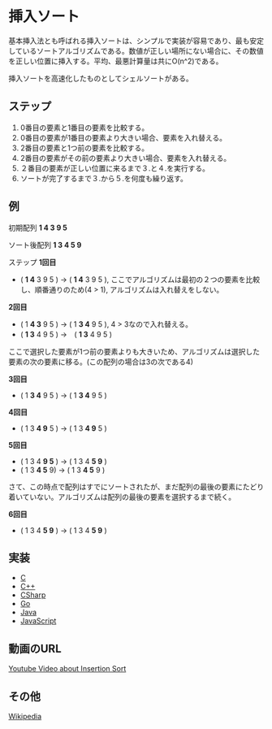 # 挿入ソート　

基本挿入法とも呼ばれる挿入ソートは、シンプルで実装が容易であり、最も安定しているソートアルゴリズムである。数値が正しい場所にない場合に、その数値を正しい位置に挿入する。平均、最悪計算量は共にO(n^2)である。

挿入ソートを高速化したものとしてシェルソートがある。

## ステップ

1. 0番目の要素と1番目の要素を比較する。
2. 0番目の要素が1番目の要素より大きい場合、要素を入れ替える。
3. 2番目の要素と1つ前の要素を比較する。
4. 2番目の要素がその前の要素より大きい場合、要素を入れ替える。
5. ２番目の要素が正しい位置に来るまで３.と４.を実行する。
6. ソートが完了するまで３.から５.を何度も繰り返す。

## 例

初期配列
**1 4 3 9 5**

ソート後配列
**1 3 4 5 9**

ステップ
**1回目**

- ( **1 4** 3 9 5 ) → ( **1 4** 3 9 5 ), ここでアルゴリズムは最初の２つの要素を比較し、順番通りのため(4 > 1), アルゴリズムは入れ替えをしない。

**2回目**

- ( 1 **4 3** 9 5 ) → ( 1 **3 4** 9 5 ), 4 > 3なので入れ替える。
- ( **1 3** 4 9 5 ) →　( **1 3** 4 9 5 )

ここで選択した要素が1つ前の要素よりも大きいため、アルゴリズムは選択した要素の次の要素に移る。(この配列の場合は3の次である4)

**3回目**
- ( 1 **3 4** 9 5 ) → ( 1 **3 4** 9 5 )

**4回目**
- ( 1 3 **4 9** 5 ) → ( 1 3 **4 9** 5 )

**5回目**
- ( 1 3 4 **9 5** ) → ( 1 3 4 **5 9** )
- ( 1 3 **4 5** 9) → ( 1 3 **4 5** 9 )

さて、この時点で配列はすでにソートされたが、まだ配列の最後の要素にたどり着いていない。アルゴリズムは配列の最後の要素を選択するまで続く。

**6回目**
- ( 1 3 4 **5 9** ) → ( 1 3 4 **5 9** )

## 実装

- [C](../../../algorithms/C/sorting/insertion-sort.c)
- [C++](../../../algorithms/CPlusPlus/Sorting/insertion-sort.cpp)
- [CSharp](../../../algorithms/CSharp/src/Sorts/insertion-sort.cs)
- [Go](../../../algorithms/Go/sorting/insertion-sort.go)
- [Java](../../../algorithms/Java/sorting/insertion-sort.java)
- [JavaScript](../../../algorithms/JavaScript/src/sorting/insertion-sort.js)

## 動画のURL

[Youtube Video about Insertion Sort](https://www.youtube.com/watch?v=i-SKeOcBwko)

## その他

[Wikipedia](https://en.wikipedia.org/wiki/Insertion_sort)
